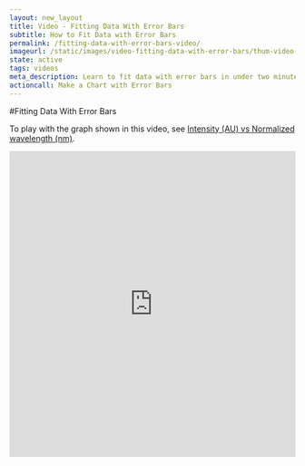 ```yaml
---
layout: new_layout
title: Video - Fitting Data With Error Bars
subtitle: How to Fit Data with Error Bars
permalink: /fitting-data-with-error-bars-video/
imageurl: /static/images/video-fitting-data-with-error-bars/thum-video-fitting-data-with-error-bars.png
state: active
tags: videos
meta_description: Learn to fit data with error bars in under two minutes. Plotly is the easiest and fastest way to make and share graphs online.
actioncall: Make a Chart with Error Bars
---
```


#Fitting Data With Error Bars

To play with the graph shown in this video, see [Intensity (AU) vs Normalized wavelength (nm)](https://plot.ly/2505/~chris/).

<iframe src="https://www.youtube.com/embed/eWan9iNJtaA" width="100%" height="540" frameborder="0" webkitallowfullscreen mozallowfullscreen allowfullscreen></iframe>
